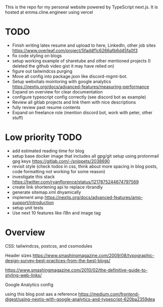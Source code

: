 This is the repo for my personal website powered by TypeScript next.js. It is hosted at emma.cline.engineer using vercel

# TODO

- Finish writing latex resume and upload to here, LinkedIn, other job sites https://www.overleaf.com/project/5faddf1c6266afb6d45fa0f3
- fix code styling on blogs
- setup working example of sharetube and other mentioned projects (I deleted the github video gist it may have relied on)
- figure out tailwindcss purging
- Move all config into package.json like discord-mgmt-bot.
- Setup webvitals mointoring with google analytics https://nextjs.org/docs/advanced-features/measuring-performance
- Expand on overview for clear documentation
- configure typescript config correctly (see discord bot as example)
- Review all gitlab projects and link them with nice descriptions
- fully review past resume contents
- Expand on freelance role (mention discord bot, work with peter, other stuff)

# Low priority TODO

- add estimated reading time for blog
- setup base docker image that includes all gpg/git setup using protonmail gpg keys https://gitlab.com/-/snippets/2038690
- revisit style (check todos in css, think about more spacing in blog posts, code formatting not working for some reason)
- investigate this stack https://twitter.com/ryanflorence/status/1217875244674797569
- create link shortening api to replace rbrandly
- generate sitemap.xml dnyamically
- implement amp https://nextjs.org/docs/advanced-features/amp-support/introduction
- setup unit tests
- Use next 10 features like i18n and image tag

# Overview

CSS: tailwindcss, postcss, and cssmodules

Header sizes
https://www.smashingmagazine.com/2009/08/typographic-design-survey-best-practices-from-the-best-blogs/

https://www.smashingmagazine.com/2010/02/the-definitive-guide-to-styling-web-links/

Google Analytics config

using this blog post aas a reference https://medium.com/frontend-digest/using-nextjs-with-google-analytics-and-typescript-620ba2359dea
